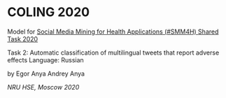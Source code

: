 # COLING 2020 

Model for [Social Media Mining for Health Applications (#SMM4H) Shared Task 2020](https://healthlanguageprocessing.org/smm4h-sharedtask-2020/)

Task 2: Automatic classification of multilingual tweets that report adverse effects
Language: Russian

by Egor Anya Andrey Anya

*NRU HSE, Moscow 2020*
